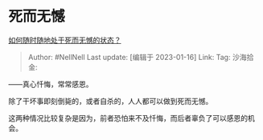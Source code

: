 # 死而无憾

[如何随时随地处于死而无憾的状态？](https://www.zhihu.com/question/578093544/answer/2847580713)

> Author: #NellNell
> Last update: [编辑于 2023-01-16]
> Link:
> Tag:
> 沙海拾金:

——真心忏悔，常常感恩。

除了干坏事即刻倒毙的，或者自杀的，人人都可以做到死而无憾。

这两种情况比较复杂是因为，前者恐怕来不及忏悔，而后者辜负了可以感恩的机会。
